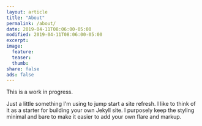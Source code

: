 ```yaml
---
layout: article
title: "About"
permalink: /about/
date: 2019-04-11T08:06:00-05:00
modified: 2019-04-11T08:06:00-05:00
excerpt:
image:
  feature:
  teaser:
  thumb:
share: false  
ads: false  
---
```


This is a work in progress.

Just a little something I'm using to jump start a site refresh. I like to think of it as a starter for building your own Jekyll site. I purposely keep the styling minimal and bare to make it easier to add your own flare and markup.